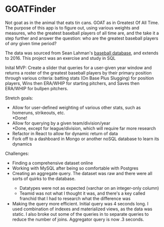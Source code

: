 # GOATFinder
Not goat as in the animal that eats tin cans. GOAT as in Greatest Of All Time. 
The purpose of this app is to figure out, using various weights and measures, who the greatest baseball players of all time are, and the take it a step further and answer the question: who are the greatest baseball players of <i>any</i> given time period?

The data was sourced from Sean Lahman's <a href="http://www.seanlahman.com/baseball-archive/statistics/">baseball database</a>, and extends to 2016. This project was an exercise and study in SQL

Inital MVP: Create a slider that queries for a user-given year window and returns a roster of the greatest baseball players by their primary position through various criteria: batting stats (On Base Plus Slugging) for position players, Wins then ERA/WHIP for starting pitchers, and Saves then ERA/WHIP for bullpen pitchers.

Stretch goals: 
<ul>
  <li>Allow for user-defined weighting of various other stats, such as homeruns, strikeouts, etc.</li> *Done!
  <li>Allow for querying by a given team/division/year</li> *Done, except for league/division, which will require far more research
  <li>Refactor in React to allow for dynamic return of data</li>
  <li>Fork off to a dashboard in Mongo or another noSQL database to learn its dynamics</li>
</ul>

Challenges:
 <ul>
  <li>Finding a comprehensive dataset online</li>
  <li>Working with MySQL after being so comfortable with Postgres</li>
  <li>Creating an aggregate query. The dataset was raw and there were all sorts of quirks to the database.</li>
  <ul>
  <li>Datatypes were not as expected (varchar on an integer-only column)</li>
  <li>Teamid was not what I thought it was, and there's a key called franchid that I had to research what the difference was</li>
   </ul>
   <li>Making the query more efficient. Initial query was 4 seconds long. I used combination of indexes and materialized views, as the data was static. I also broke out some of the queries in to separate queries to reduce the number of joins. Aggregator query is now .3 seconds.</li>
   
</ul>
